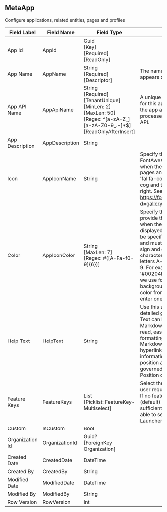 
## MetaApp
Configure applications, related entities, pages and profiles

| Field Label | Field Name | Field Type | Description |  
| ---- | ---- | ---- | ---- |  
| App Id | AppId | Guid<br/>  [Key]<br/>  [Required]<br/>  [ReadOnly] |  |  
| App Name | AppName | String<br/>  [Required]<br/>  [Descriptor] | The name of the App as it appears on pages and forms |  
| App API Name | AppApiName | String<br/>  [Required]<br/>  [TenantUnique]<br/>  [MinLen: 2]<br/>  [MaxLen: 50]<br/>  [Regex: ^[a-zA-Z_][a-zA-Z0-9_.-]*$]<br/>  [ReadOnlyAfterInsert] | A unique and url-safe API name for this app. It is used to refer to the app and in internal processes and in the external API.  |  
| App Description | AppDescription | String |  |  
| Icon | AppIconName | String | Specify the name of a FontAwesome icon to display when the entitity appears on pages and forms. For example, 'fal fa-cogs' will display a large cog and two smaller ones to the right. See the entire list at: https://fontawesome.com/icons?d=gallery&s=light |  
| Color | AppIconColor | String<br/>  [MaxLen: 7]<br/>  [Regex: #([A-Fa-f0-9]{6})] | Specify the web color used to provide the icon background when the entity icon is displayed. The web color must be specified in web hex format and must begin with a leading # sign and contain 6 additional characters consisting of the letters A-F and the numbers 0-9. For example, the code '#00204F' specifies the color we use for the main menu background. You can select a color from the color picker or enter one directly.  |  
| Help Text | HelpText | String | Use this space to provide more detailed guidance to your users. Text can be formatted using Markdown which is an easy-to-read, easy-to-write syntax for formatting plain text.syntax. Markdown can also include hyperlinks to access additional information. The help text position and display style are governed by the Help Text Position dropdown.  |  
| Feature Keys | FeatureKeys | List<string><br/>  [Picklist: FeatureKey-Multiselect] | Select the feature keys that a user requires to access this app. If no feature keys are specified (default) here then all users with sufficient access rights will be able to select the app in the App Launcher.  |  
| Custom | IsCustom | Bool |  |  
| Organization Id | OrganizationId | Guid?<br/>  [ForeignKey Organization] |  |  
| Created Date | CreatedDate | DateTime |  |  
| Created By | CreatedBy | String |  |  
| Modified Date | ModifiedDate | DateTime |  |  
| Modified By | ModifiedBy | String |  |  
| Row Version | RowVersion | Int |  |  
